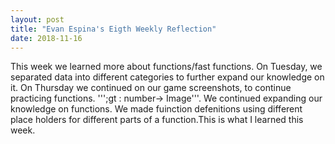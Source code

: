 ```yaml
---
layout: post
title: "Evan Espina's Eigth Weekly Reflection"
date: 2018-11-16
---
```


This week we learned more about functions/fast functions. On Tuesday, we separated data into different categories to further expand our knowledge on it. On Thursday we continued on our game screenshots, to continue practicing functions. ''';gt : number-> Image'''. We continued expanding our knowledge on functions. We made fuinction defenitions using different place holders for different parts of a function.This is what I learned this week.
